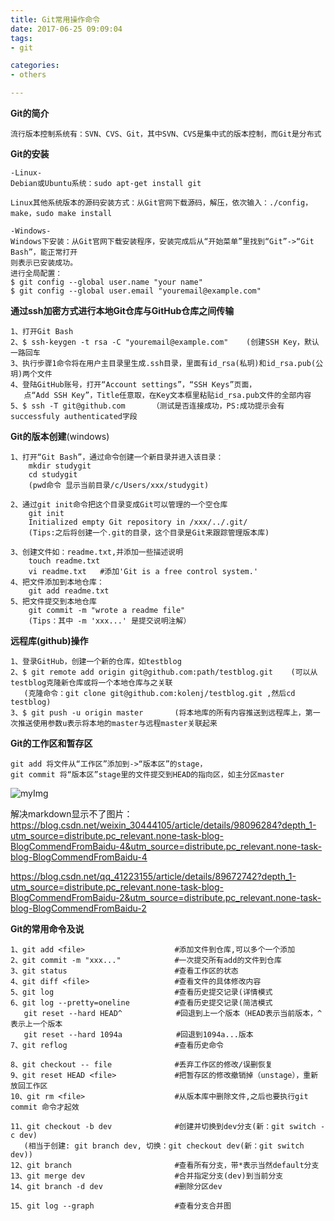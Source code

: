 ```yaml
---
title: Git常用操作命令
date: 2017-06-25 09:09:04
tags: 
- git

categories:
- others

---
```


**Git的简介**

    流行版本控制系统有：SVN、CVS、Git，其中SVN、CVS是集中式的版本控制，而Git是分布式
    
   
**Git的安装**

    -Linux-
    Debian或Ubuntu系统：sudo apt-get install git
    
    Linux其他系统版本的源码安装方式：从Git官网下载源码，解压，依次输入：./config，make，sudo make install
    
    -Windows-
    Windows下安装：从Git官网下载安装程序，安装完成后从“开始菜单”里找到“Git”->“Git Bash”，能正常打开
    则表示已安装成功。
    进行全局配置：
    $ git config --global user.name "your name"
    $ git config --global user.email "youremail@example.com"
    
    
**通过ssh加密方式进行本地Git仓库与GitHub仓库之间传输**

    1、打开Git Bash
    2、$ ssh-keygen -t rsa -C "youremail@example.com"    (创建SSH Key，默认一路回车
    3、执行步骤1命令将在用户主目录里生成.ssh目录，里面有id_rsa(私玥)和id_rsa.pub(公玥)两个文件
    4、登陆GitHub账号，打开“Account settings”，“SSH Keys”页面，
       点“Add SSH Key”，Title任意取，在Key文本框里粘贴id_rsa.pub文件的全部内容
    5、$ ssh -T git@github.com      （测试是否连接成功，PS:成功提示会有successfuly authenticated字段


    
**Git的版本创建**(windows)
    
    1、打开“Git Bash”，通过命令创建一个新目录并进入该目录：
        mkdir studygit
        cd studygit
        (pwd命令 显示当前目录/c/Users/xxx/studygit)
        
    2、通过git init命令把这个目录变成Git可以管理的一个空仓库
        git init
        Initialized empty Git repository in /xxx/../.git/
        (Tips:之后将创建一个.git的目录，这个目录是Git来跟踪管理版本库)
        
    3、创建文件如：readme.txt,并添加一些描述说明
        touch readme.txt
        vi readme.txt   #添加'Git is a free control system.'
    4、把文件添加到本地仓库：
        git add readme.txt
    5、把文件提交到本地仓库    
        git commit -m "wrote a readme file"
        (Tips：其中 -m 'xxx...' 是提交说明注解）
    
 
**远程库(github)操作**

    1、登录GitHub，创建一个新的仓库，如testblog
    2、$ git remote add origin git@github.com:path/testblog.git    (可以从testblog克隆新仓库或将一个本地仓库与之关联
       (克隆命令：git clone git@github.com:kolenj/testblog.git ,然后cd testblog)
    3、$ git push -u origin master       (将本地库的所有内容推送到远程库上，第一次推送使用参数u表示将本地的master与远程master关联起来


    
**Git的工作区和暂存区**

    git add 将文件从“工作区”添加到->“版本区”的stage，
    git commit 将“版本区”stage里的文件提交到HEAD的指向区，如主分区master

![myImg](public/images/avatar.jpg)

解决markdown显示不了图片：
https://blog.csdn.net/weixin_30444105/article/details/98096284?depth_1-utm_source=distribute.pc_relevant.none-task-blog-BlogCommendFromBaidu-4&utm_source=distribute.pc_relevant.none-task-blog-BlogCommendFromBaidu-4

https://blog.csdn.net/qq_41223155/article/details/89672742?depth_1-utm_source=distribute.pc_relevant.none-task-blog-BlogCommendFromBaidu-2&utm_source=distribute.pc_relevant.none-task-blog-BlogCommendFromBaidu-2

**Git的常用命令及说**
    
    1、git add <file>                    #添加文件到仓库,可以多个一个添加
    2、git commit -m "xxx..."            #一次提交所有add的文件到仓库
    3、git status                        #查看工作区的状态
    4、git diff <file>                   #查看文件的具体修改内容
    5、git log                           #查看历史提交记录(详情模式
    6、git log --pretty=oneline          #查看历史提交记录(简洁模式
       git reset --hard HEAD^            #回退到上一个版本（HEAD表示当前版本，^表示上一个版本
       git reset --hard 1094a            #回退到1094a...版本
    7、git reflog                        #查看历史命令
    
    8、git checkout -- file              #丢弃工作区的修改/误删恢复
    9、git reset HEAD <file>             #把暂存区的修改撤销掉（unstage），重新放回工作区
    10、git rm <file>                    #从版本库中删除文件,之后也要执行git commit 命令才起效

    11、git checkout -b dev              #创建并切换到dev分支(新：git switch -c dev)
       (相当于创建: git branch dev, 切换：git checkout dev(新：git switch dev))
    12、git branch                       #查看所有分支，带*表示当然default分支
    13、git merge dev                    #合并指定分支(dev)到当前分支
    14、git branch -d dev                #删除分区dev

    15、git log --graph                  #查看分支合并图
    